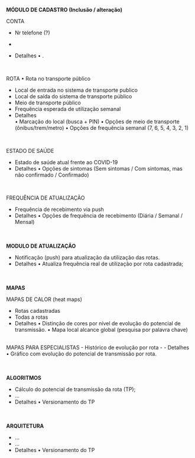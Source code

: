 
**MÓDULO DE CADASTRO (Inclusão / alteração)**

CONTA
 - Nr telefone (?)

 - 
  - Detalhes
     • . 
<br>

ROTA
• Rota no transporte público   
  - Local de entrada no sistema de transporte publico
  - Local de saída do sistema de transporte público
  - Meio de transporte público 
  - Frequência esperada de utilização semanal 
  - Detalhes <br>
     • Marcação do local (busca + PIN) 
     • Opções de meio de transporte (ônibus/trem/metro)
     • Opções de frequência semanal (7, 6, 5, 4, 3, 2, 1)  
<br>

ESTADO DE SAÚDE   
  -  Estado de saúde atual frente ao COVID-19 
  - Detalhes
     • Opções de sintomas (Sem sintomas / Com sintomas, mas não confirmado / Confirmado)
<br>

FREQUÊNCIA DE ATUALIZAÇÃO 
  - Frequência de recebimento via push
  - Detalhes
     • Opções de frequência de recebimento (Diária / Semanal / Mensal)


<br><br>
**MODULO DE ATUALIZAÇÃO**   
  - Notificação (push) para atualização da utilização das rotas.
  - Detalhes
     • Atualiza frequência real de utilização por rota cadastrada;


<br><br>
**MAPAS**

MAPAS DE CALOR (heat maps) 
  - Rotas cadastradas 
  - Todas a rotas 
  - Detalhes
     • Distinção de cores por nível de evolução do potencial de transmissão. 
     • Mapa local alcance global (pesquisa por palavra chave)

<br>
MAPAS PARA ESPECIALISTAS
  - Histórico de evolução por rota
  - 
  - Detalhes
     • Gráfico com evolução do potencial de transmissão por rota. 


<br><br>
**ALGORITMOS**
  - Cálculo do potencial de transmissão da rota (TP);
  - ...
  - Detalhes
     •  Versionamento do TP 

<br><br>
**ARQUITETURA**
  - ... 
  - ...
  - Detalhes
     •  Versionamento do TP 

